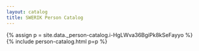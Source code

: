 ```yaml
---
layout: catalog
title: SWERIK Person Catalog
---
```

{% assign p = site.data._person-catalog.i-HgLWva36BgiPk8kSeFayyo %}
{% include person-catalog.html p=p %}

